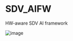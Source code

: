 # SDV_AIFW
HW-aware SDV AI framework


![image](https://github.com/user-attachments/assets/3127675f-4a1f-4e8d-b778-94e1f4f3740a)
